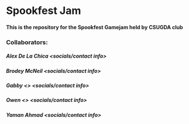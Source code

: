 # Spookfest Jam
#### This is the repository for the Spookfest Gamejam held by CSUGDA club

### Collaborators:
##### Alex De La Chica <socials/contact info>
##### Brodey McNeil <socials/contact info>
##### Gabby <> <socials/contact info>
##### Owen <> <socials/contact info>
##### Yaman Ahmad <socials/contact info>
